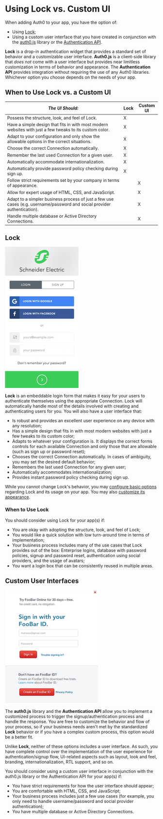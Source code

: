 # Using Lock vs. Custom UI

When adding Auth0 to your app, you have the option of:

* Using [Lock](/libraries/lock);
* Using a custom user interface that you have created in conjunction with the [auth0.js](libraries/auth0js) library or the [Authentication API](https://auth0.com/docs/auth-api).

**Lock** is a drop-in authentication widget that provides a standard set of behavior and a customizable user interface. **Auth0.js** is a client-side library that *does not* come with a user interface but provides near limitless customization in terms of behavior and appearance. The **Authentication API** provides integration without requiring the use of any Auth0 libraries. Whichever option you choose depends on the needs of your app.

## When to Use Lock vs. a Custom UI

<table class="table">
    <thead>
        <tr>
            <th><i>The UI Should:</i></th>
            <th>Lock</th>
            <th>Custom UI</th>
        </tr>
    </thead>
    <tbody>
        <tr>
            <td>Possess the structure, look, and feel of Lock.</td>
            <td>X</td>
            <td></td>
        </tr>
        <tr>
            <td>Have a simple design that fits in with most modern websites with just a few tweaks to its custom color.</td>
            <td>X</td>
            <td></td>
        </tr>
        <tr>
            <td>Adapt to your configuration and only show the allowable options in the correct situations.</td>
            <td>X</td>
            <td></td>
        </tr>
        <tr>
            <td>Choose the correct Connection automatically.</td>
            <td>X</td>
            <td></td>
        </tr>
        <tr>
            <td>Remember the last used Connection for a given user.</td>
            <td>X</td>
            <td></td>
        </tr>
        <tr>
            <td>Automatically accommodate internationalization.</td>
            <td>X</td>
            <td></td>
        </tr>
        <tr>
            <td>Automatically provide password policy checking during sign up.</td>
            <td>X</td>
            <td></td>
        </tr>
        <tr>
            <td>Follow strict requirements set by your company in terms of appearance.</td>
            <td></td>
            <td>X</td>
        </tr>
        <tr>
            <td>Allow for expert usage of HTML, CSS, and JavaScript.</td>
            <td></td>
            <td>X</td>
        </tr>
        <tr>
            <td>Adapt to a simpler business process of just a few use cases (e.g. username/password and social provider authentication).</td>
            <td></td>
            <td>X</td>
        </tr>
        <tr>
            <td>Handle multiple database or Active Directory Connections.</td>
            <td></td>
            <td>X</td>
        </tr>
    </tbody>
</table>

## Lock

![](/media/articles/lock-vs-customui/lock.png)

**Lock** is an embeddable login form that makes it easy for your users to authenticate themselves using the appropriate Connection. Lock will automatically handle most of the details involved with creating and authenticating users for you. You will also have a user interface that:

* Is robust and provides an excellent user experience on any device with any resolution;
* Has a simple design that fits in with most modern websites with just a few tweaks to its custom color;
* Adapts to whatever your configuration is. It displays the correct forms controls for each available Connection and only those that are allowable (such as sign up or password reset);
* Chooses the correct Connection automatically. In cases of ambiguity, you may set the desired default behavior;
* Remembers the last used Connection for any given user;
* Automatically accommodates internationalization;
* Provides instant password policy checking during sign up.

While you cannot change Lock's behavior, you may [configure basic options](https://auth0.com/docs/libraries/lock/customization) regarding Lock and its usage on your app. You may also [customize its appearance](https://auth0.com/docs/libraries/lock/ui-customization).

### When to Use Lock

You should consider using Lock for your app(s) if:

* You are okay with adopting the structure, look, and feel of Lock;
* You would like a quick solution with low turn-around time in terms of implementation;
* Your business process includes many of the use cases that Lock provides out of the box: Enterprise logins, database with password policies, signup and password reset, authentication using social providers, and the usage of avatars;
* You want a login box that can be consistently reused in multiple areas.

## Custom User Interfaces

![](/media/articles/lock-vs-customui/customui.png)

The **auth0.js** library and the **Authentication API** allow you to implement a customized process to trigger the signup/authentication process and handle the response. You are free to customize the behavior and flow of your process, so if your business needs aren't met by the standardized **Lock** behavior or if you have a complex custom process, this option would be a better fit.

Unlike **Lock**, neither of these options includes a user interface. As such, you have complete control over the implementation of the user experience for authentication/signup flow, UI-related aspects such as layout, look and feel, branding, internationalization, RTL support, and so on.

You should consider using a custom user interface in conjunction with the auth0.js library or the Authentication API for your app(s) if:

* You have strict requirements for how the user interface should appear;
* You are comfortable with HTML, CSS, and JavaScript;
* Your business process includes just a few use cases (for example, you only need to handle username/password and social provider authentication);
* You have multiple database or Active Directory Connections.
